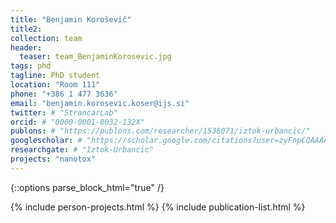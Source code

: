 ```yaml
---
title: "Benjamin Koroševič"
title2: 
collection: team
header:
  teaser: team_BenjaminKorosevic.jpg
tags: phd
tagline: PhD student
location: "Room 111"
phone: "+386 1 477 3636"
email: "benjamin.korosevic.koser@ijs.si"
twitter: # "StrancarLab"
orcid: # "0000-0001-8032-132X"
publons: # "https://publons.com/researcher/1538071/iztok-urbancic/"
googlescholar: # "https://scholar.google.com/citations?user=zyFnpCQAAAAJ"
researchgate: # "Iztok-Urbancic"
projects: "nanotox"
---
```


{::options parse_block_html="true" /}

<!-- Student at the MSc programme *Laboratory Biomedicine* (*Faculty of Pharmacy*, *University of Ljubljana*). -->

{% include person-projects.html %} 
{% include publication-list.html %}
